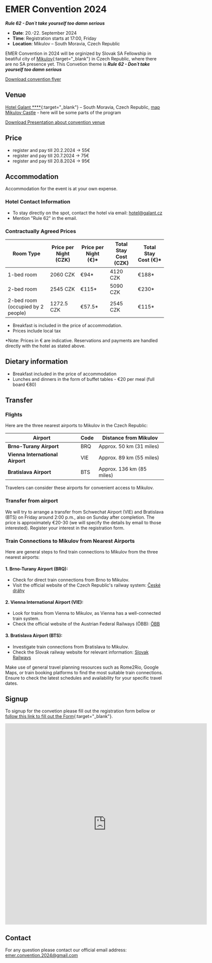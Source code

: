 # EMER Convention 2024
***Rule 62 - Don´t take yourself too damn serious***

- **Date**: 20.-22. September 2024
- **Time**: Registration starts at 17:00, Friday
- **Location**: Mikulov – South Moravia, Czech Republic  

EMER Convention in 2024 will be orginized by Slovak SA Fellowship in beatiful city of [Mikulov](https://www.mikulov.cz/){:target="_blank"} in Czech Republic, where there are no SA presence yet. This Convetion theme is ***Rule 62 - Don´t take yourself too damn serious***

[Download convention flyer](assets/files/EMER_concention_flyer.jpeg)

## Venue

[Hotel Galant \*\*\*\*](https://galant.cz/hotel-galant-mikulov/){:target="_blank"} – South Moravia, Czech Republic, [map](https://maps.app.goo.gl/zuhJ16Ueq2uPm6GN7)
[Mikulov Castle](https://www.google.com/maps/place/Mikulov+Castle/@48.8079081,16.6262848,16z/data=!4m7!3m6!1s0x476d32cd118e2bd1:0xdbebfeb9d7521f59!8m2!3d48.8066729!4d16.6365077!15sCg9taWt1bG92IGthc3RpZWxaESIPbWlrdWxvdiBrYXN0aWVskgELbWFub3JfaG91c2XgAQA!16s%2Fm%2F047m58g?entry=tts) - here will be some parts of the program

[Download Presentation about convention venue](assets/files/EMER_Regional_Convention_2024.pptx)

## Price
- register and pay till 20.2.2024 -> 55€
- register and pay till 20.7.2024 -> 75€
- register and pay till 20.8.2024 -> 95€

## Accommodation

Accommodation for the event is at your own expense.

### Hotel Contact Information
- To stay directly on the spot, contact the hotel via email: [hotel@galant.cz](mailto:hotel@galant.cz)
- Mention "Rule 62" in the email.

### Contractually Agreed Prices
| Room Type          | Price per Night (CZK) | Price per Night (€)* | Total Stay Cost (CZK) | Total Stay Cost (€)* |
|--------------------|-----------------------|----------------------|------------------------|----------------------|
| 1-bed room         | 2060 CZK              | €94*                 | 4120 CZK               | €188*                |
| 2-bed room         | 2545 CZK              | €115*                | 5090 CZK               | €230*                |
| 2-bed room (occupied by 2 people) | 1272.5 CZK   | €57.5*         | 2545 CZK               | €115*                |

- Breakfast is included in the price of accommodation.
- Prices include local tax

*Note: Prices in € are indicative. Reservations and payments are handled directly with the hotel as stated above.

## Dietary information
- Breakfast included in the price of accommodation
- Lunches and dinners in the form of buffet tables - €20 per meal (full board €80)

## Transfer

### Flights
Here are the three nearest airports to Mikulov in the Czech Republic:

| Airport                | Code | Distance from Mikulov |
|------------------------|------|------------------------|
| **Brno-Turany Airport** | BRQ  | Approx. 50 km (31 miles)|
| **Vienna International Airport** | VIE | Approx. 89 km (55 miles)|
| **Bratislava Airport** | BTS  | Approx. 136 km (85 miles)|

Travelers can consider these airports for convenient access to Mikulov.

### Transfer from airport
We will try to arrange a transfer from Schwechat Airport (VIE) and Bratislava (BTS) on Friday around 2:00 p.m., also on Sunday after completion. The price is approximately €20-30 (we will specify the details by email to those interested). Register your interest in the registration form.


### Train Connections to Mikulov from Nearest Airports

Here are general steps to find train connections to Mikulov from the three nearest airports:

#### 1. Brno-Turany Airport (BRQ):
- Check for direct train connections from Brno to Mikulov.
- Visit the official website of the Czech Republic's railway system: [České dráhy](https://www.cd.cz/en/default.htm)

#### 2. Vienna International Airport (VIE):
- Look for trains from Vienna to Mikulov, as Vienna has a well-connected train system.
- Check the official website of the Austrian Federal Railways (ÖBB): [ÖBB](https://www.oebb.at/en/)

#### 3. Bratislava Airport (BTS):
- Investigate train connections from Bratislava to Mikulov.
- Check the Slovak railway website for relevant information: [Slovak Railways](https://www.slovakrail.sk/en.html)

Make use of general travel planning resources such as Rome2Rio, Google Maps, or train booking platforms to find the most suitable train connections. Ensure to check the latest schedules and availability for your specific travel dates.


## Signup

To signup for the convetion please fill out the registration form bellow or [follow this link to fill out the Form](https://docs.google.com/forms/d/e/1FAIpQLSfrXthF8f3EfZ_llgxUK61SaY7R2xYzqEHe69GM4rcCFeCCzQ/viewform?usp=sf_link){:target="_blank"}.

<iframe src="https://docs.google.com/forms/d/e/1FAIpQLSfrXthF8f3EfZ_llgxUK61SaY7R2xYzqEHe69GM4rcCFeCCzQ/viewform?embedded=true" width="640" height="640" frameborder="0" marginheight="0" marginwidth="0">Loading…</iframe>

## Contact 
For any question please contact our official email address: <emer.convention.2024@gmail.com>
